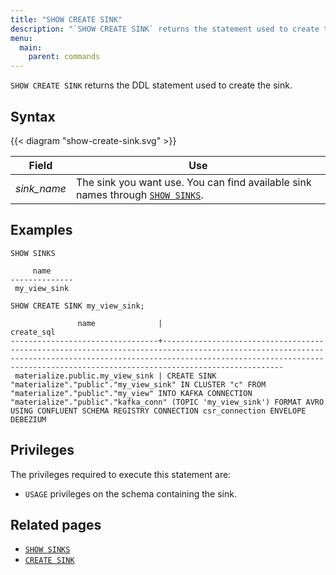 ```yaml
---
title: "SHOW CREATE SINK"
description: "`SHOW CREATE SINK` returns the statement used to create the sink."
menu:
  main:
    parent: commands
---
```


`SHOW CREATE SINK` returns the DDL statement used to create the sink.

## Syntax

{{< diagram "show-create-sink.svg" >}}

Field | Use
------|-----
_sink&lowbar;name_ | The sink you want use. You can find available sink names through [`SHOW SINKS`](../show-sinks).

## Examples

```mzsql
SHOW SINKS
```

```nofmt
     name
--------------
 my_view_sink
```

```mzsql
SHOW CREATE SINK my_view_sink;
```

```nofmt
               name              |                                                                                                        create_sql
---------------------------------+---------------------------------------------------------------------------------------------------------------------------------------------------------------------------------------------------------------------------------------------
 materialize.public.my_view_sink | CREATE SINK "materialize"."public"."my_view_sink" IN CLUSTER "c" FROM "materialize"."public"."my_view" INTO KAFKA CONNECTION "materialize"."public"."kafka_conn" (TOPIC 'my_view_sink') FORMAT AVRO USING CONFLUENT SCHEMA REGISTRY CONNECTION csr_connection ENVELOPE DEBEZIUM
```

## Privileges

The privileges required to execute this statement are:

- `USAGE` privileges on the schema containing the sink.

## Related pages

- [`SHOW SINKS`](../show-sinks)
- [`CREATE SINK`](../create-sink)
